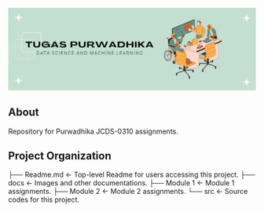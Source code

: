 ![header](docs/header.png)

## About
Repository for Purwadhika JCDS-0310 assignments.

## Project Organization

├── Readme.md          <- Top-level Readme for users accessing this project.
├── docs               <- Images and other documentations.
├── Module 1           <- Module 1 assignments.
├── Module 2           <- Module 2 assignments.
└── src                <- Source codes for this project.
